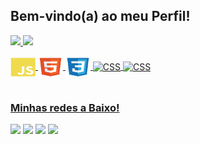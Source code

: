 ## Bem-vindo(a) ao meu Perfil!

 <div>
   <a href="https://github.com/Gabriel-nsLima">
   <img height="180em" src="https://github-readme-stats.vercel.app/api?username=Gabriel-nsLima&show_icons=true&theme=apprentice&include_all_commits=true&count_private=true"/>
   <img height="180em" src="https://github-readme-stats.vercel.app/api/top-langs/?username=Gabriel-nsLima&layout=compact&langs_count=6&theme=apprentice"/>
</div>
    
<div style="display: inline_block"><br>
  <img align="center" alt="Js" height="30" width="40" src="https://raw.githubusercontent.com/devicons/devicon/master/icons/javascript/javascript-plain.svg">
  <img align="center" alt="HTML" height="30" width="40" src="https://raw.githubusercontent.com/devicons/devicon/master/icons/html5/html5-original.svg">
  <img align="center" alt="CSS" height="30" width="40" src="https://raw.githubusercontent.com/devicons/devicon/master/icons/css3/css3-original.svg">
 <img align="center" alt="CSS" height="30" width="40" src="https://cdn.jsdelivr.net/gh/devicons/devicon@latest/icons/php/php-original.svg">
 <img align="center" alt="CSS" height="30" width="40" src="https://cdn.jsdelivr.net/gh/devicons/devicon@latest/icons/bootstrap/bootstrap-original.svg">
</div>
 
<br>
 
### Minhas redes a Baixo!
 
<div> 
  <a href="https://instagram.com/pqgabz" target="_blank"><img src="https://img.shields.io/badge/-Instagram-%23E4405F?style=for-the-badge&logo=instagram&logoColor=white" target="_blank"></a>
 <a href="https://discord.com/channels/@me" target="_blank"><img src="https://img.shields.io/badge/gaabee.-7289DA?style=for-the-badge&logo=discord&logoColor=white" target="_blank"></a> 
  <a href = "mailto:gabrielnsl2003@gmail.com"><img src="https://img.shields.io/badge/-Gmail-%FFC71610?style=for-the-badge&logo=gmail&logoColor=white" target="_blank"></a>
  <a href="https://www.linkedin.com/in/gabriel-nicolas-151159330/" target="_blank"><img src="https://img.shields.io/badge/-LinkedIn-%230077B5?style=for-the-badge&logo=linkedin&logoColor=white" target="_blank"></a>
</div>

